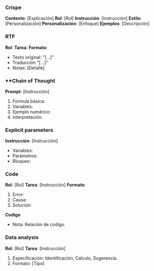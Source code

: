 ### **Crispe**

**Contexto**: [Explicación]
**Rol**: [Rol]
**Instrucción**: [Instrucción]
**Estilo**: [Personalización]
**Personalización**: [Enfoque]
**Ejemplos**: [Descripción]

### **RTF**

**Rol**:
**Tarea**:
**Formato**:
- Texto original: "[...]"
- Traducción "[...]"
- Notas: [Detalle]

### **Chain of Thought

**Prompt**: [Instrucción]
1. Formula básica:
2. Variables:
3. Ejemplo numérico:
4. Interpretación:

### **Explicit parameters**

**Instrucción**: [Instrucción]
- Variables:
- Parámetros:
- Bloqueo:

### **Code**

**Rol**: [Rol]
**Tarea**: [Instrucción]
**Formato**:
1. Error:
2. Causa:
3. Solución:

**Codigo**
- Nota: Relación de codigo.

### **Data analysis**

**Rol**: [Rol]
**Tarea**: [Instrucción]
1. Especificación: Identificación, Calculo, Sugerencia.
2. Formato: [Tipo]

